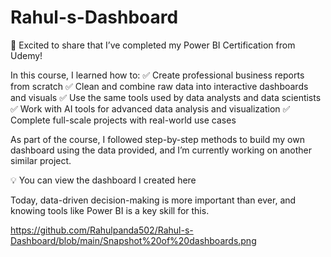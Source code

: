 # Rahul-s-Dashboard
📢 Excited to share that I’ve completed my Power BI Certification from Udemy!

In this course, I learned how to:
✅ Create professional business reports from scratch
✅ Clean and combine raw data into interactive dashboards and visuals
✅ Use the same tools used by data analysts and data scientists
✅ Work with AI tools for advanced data analysis and visualization
✅ Complete full-scale projects with real-world use cases

As part of the course, I followed step-by-step methods to build my own dashboard using the data provided, and I’m currently working on another similar project.

💡 You can view the dashboard I created here

Today, data-driven decision-making is more important than ever, and knowing tools like Power BI is a key skill for this.

https://github.com/Rahulpanda502/Rahul-s-Dashboard/blob/main/Snapshot%20of%20dashboards.png
